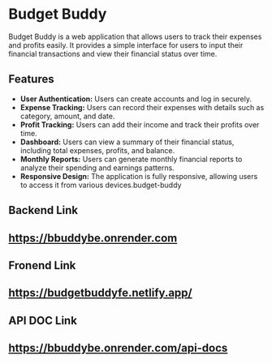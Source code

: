 # Budget Buddy

Budget Buddy is a web application that allows users to track their expenses and profits easily. It provides a simple interface for users to input their financial transactions and view their financial status over time.


## Features

- **User Authentication:** Users can create accounts and log in securely.
- **Expense Tracking:** Users can record their expenses with details such as category, amount, and date.
- **Profit Tracking:** Users can add their income and track their profits over time.
- **Dashboard:** Users can view a summary of their financial status, including total expenses, profits, and balance.
- **Monthly Reports:** Users can generate monthly financial reports to analyze their spending and earnings patterns.
- **Responsive Design:** The application is fully responsive, allowing users to access it from various devices.budget-buddy

## Backend Link
## https://bbuddybe.onrender.com
## Fronend Link
## https://budgetbuddyfe.netlify.app/
## API DOC Link
## https://bbuddybe.onrender.com/api-docs
